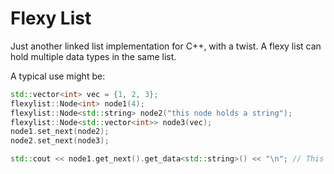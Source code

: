 # Flexy List

Just another linked list implementation for C++, with a twist. A flexy list can hold multiple data types in the same list.

A typical use might be:

```c++
std::vector<int> vec = {1, 2, 3};
flexylist::Node<int> node1(4);
flexylist::Node<std::string> node2("this node holds a string");
flexylist::Node<std::vector<int>> node3(vec);
node1.set_next(node2);
node2.set_next(node3);

std::cout << node1.get_next().get_data<std::string>() << "\n"; // This node holds a string
```
